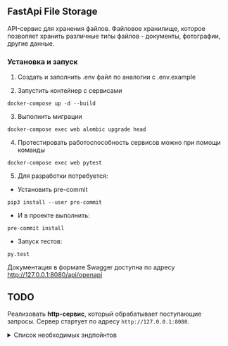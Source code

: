 ## FastApi File Storage
API-сервис для хранения файлов. Файловое хранилище, которое позволяет хранить различные типы файлов - документы, фотографии, другие данные.

### Установка и запуск

1. Создать и заполнить .env файл по аналогии с .env.example

2. Запустить контейнер с сервисами

```
docker-compose up -d --build
```

3. Выполнить миграции

```
docker-compose exec web alembic upgrade head
```

4. Протестировать работоспособность сервисов можно при помощи команды

```
docker-compose exec web pytest
```

5. Для разработки потребуетcя:

- Установить pre-commit

```
pip3 install --user pre-commit
```

- И в проекте выполнить:

```
pre-commit install
```

- Запуск тестов:

```
py.test
```

Документация в формате Swagger доступна по адресу http://127.0.0.1:8080/api/openapi


## TODO

Реализовать **http-сервис**, который обрабатывает поступающие запросы. Сервер стартует по адресу `http://127.0.0.1:8080`.

<details>
<summary> Список необходимых эндпойнтов </summary>

1. Статус активности связанных сервисов

```
GET /ping
```

Получить информацию о времени доступа ко всем связанным сервисам, например, к БД, кэшам, примонтированным дискам, etc.

**Response**

```json
{
    "db": 1.27,
    "cache": 1.89,
    ...
    "service-N": 0.56
}
```

2. Регистрация пользователя.

```
POST /register
```

Регистрация нового пользователя. Запрос принимает на вход логин и пароль для создания новой учетной записи.

3. Авторизация пользователя.

```
POST /auth
```

Запрос принимает на вход логин и пароль учетной записи и возвращает авторизационный токен. Далее все запросы проверяют наличие токена в заголовках - `Authorization: Bearer <token>`

4. Информация о загруженных файлах

```
GET /files/list
```

Вернуть информацию о ранее загруженных файлах. Доступно только авторизованному пользователю.

**Response**

```json
{
    "account_id": "AH4f99T0taONIb-OurWxbNQ6ywGRopQngc",
    "files": [
          {
            "id": "a19ad56c-d8c6-4376-b9bb-ea82f7f5a853",
            "name": "notes.txt",
            "created_ad": "2020-09-11T17:22:05Z",
            "path": "/homework/test-fodler/notes.txt",
            "size": 8512,
            "is_downloadable": true
          },
        ...
          {
            "id": "113c7ab9-2300-41c7-9519-91ecbc527de1",
            "name": "tree-picture.png",
            "created_ad": "2019-06-19T13:05:21Z",
            "path": "/homework/work-folder/environment/tree-picture.png",
            "size": 1945,
            "is_downloadable": true
          }
    ]
}
```

5. Загрузить файл в хранилище

```
POST /files/upload
```

Метод загрузки файла в хранилище. Доступно только авторизованному пользователю.
Для загрузки заполняется полный путь до файла, в который будет загружен/переписан загружаемый файл. Если нужные директории не существуют, то они будут созданы автоматически.
Так же, есть возможность указать путь до директории. В этом случае имя создаваемого файла будет создано в соответствии с текущим передаваемым именем файла.

**Request parameters**

```
{
    "path": <full-path-to-save-file>||<path-to-folder>,
}
```

**Response**

```json
{
  "id": "a19ad56c-d8c6-4376-b9bb-ea82f7f5a853",
  "name": "notes.txt",
  "created_ad": "2020-09-11T17:22:05Z",
  "path": "/homework/test-fodler/notes.txt",
  "size": 8512,
  "is_downloadable": true
}
```

6. Скачать загруженный файл

```
GET /files/download
```

Скачивание ранее загруженного файла. Доступно только авторизованному пользователю.

**Path parameters**

```
/?path=<path-to-file>||<file-meta-id>
```

Возможность скачивания есть как по переданному пути до файла, так и по идентификатору.

</details>
